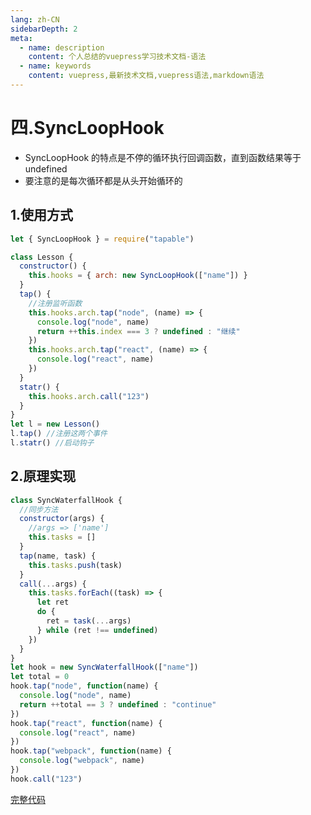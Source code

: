 ```yaml
---
lang: zh-CN
sidebarDepth: 2
meta:
  - name: description
    content: 个人总结的vuepress学习技术文档-语法
  - name: keywords
    content: vuepress,最新技术文档,vuepress语法,markdown语法
---
```


# 四.SyncLoopHook

- SyncLoopHook 的特点是不停的循环执行回调函数，直到函数结果等于 undefined
- 要注意的是每次循环都是从头开始循环的

## 1.使用方式

```js
let { SyncLoopHook } = require("tapable")

class Lesson {
  constructor() {
    this.hooks = { arch: new SyncLoopHook(["name"]) }
  }
  tap() {
    //注册监听函数
    this.hooks.arch.tap("node", (name) => {
      console.log("node", name)
      return ++this.index === 3 ? undefined : "继续"
    })
    this.hooks.arch.tap("react", (name) => {
      console.log("react", name)
    })
  }
  statr() {
    this.hooks.arch.call("123")
  }
}
let l = new Lesson()
l.tap() //注册这两个事件
l.statr() //启动钩子
```

## 2.原理实现

```js
class SyncWaterfallHook {
  //同步方法
  constructor(args) {
    //args => ['name']
    this.tasks = []
  }
  tap(name, task) {
    this.tasks.push(task)
  }
  call(...args) {
    this.tasks.forEach((task) => {
      let ret
      do {
        ret = task(...args)
      } while (ret !== undefined)
    })
  }
}
let hook = new SyncWaterfallHook(["name"])
let total = 0
hook.tap("node", function(name) {
  console.log("node", name)
  return ++total == 3 ? undefined : "continue"
})
hook.tap("react", function(name) {
  console.log("react", name)
})
hook.tap("webpack", function(name) {
  console.log("webpack", name)
})
hook.call("123")
```

[完整代码](https://github.com/zhoubichuan/frontend-note/tree/master/3.dev/3.scaffolding/1.webpack/4.tapable/2.Sync...Hook)
